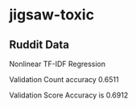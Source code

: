 # jigsaw-toxic


## Ruddit Data

Nonlinear TF-IDF Regression 

Validation Count accuracy 0.6511

Validation Score Accuracy is 0.6912
